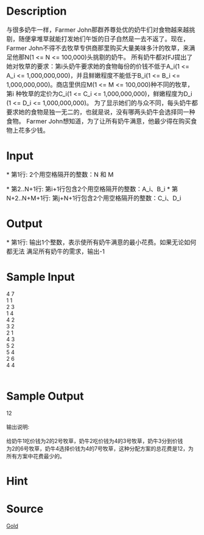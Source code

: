 
# Description

<div class="content"><p><span style="font-size: medium">与很多奶牛一样，Farmer John那群养尊处优的奶牛们对食物越来越挑剔，随便拿堆草就能打发她们午饭的日子自然是一去不返了。现在，Farmer John不得不去牧草专供商那里购买大量美味多汁的牧草，来满足他那N(1 &lt;= N &lt;= 100,000)头挑剔的奶牛。 所有奶牛都对FJ提出了她对牧草的要求：第i头奶牛要求她的食物每份的价钱不低于A_i(1 &lt;= A_i &lt;= 1,000,000,000)，并且鲜嫩程度不能低于B_i(1 &lt;= B_i &lt;= 1,000,000,000)。商店里供应M(1 &lt;= M &lt;= 100,000)种不同的牧草，第i 种牧草的定价为C_i(1 &lt;= C_i &lt;= 1,000,000,000)，鲜嫩程度为D_i (1 &lt;= D_i &lt;= 1,000,000,000)。 为了显示她们的与众不同，每头奶牛都要求她的食物是独一无二的，也就是说，没有哪两头奶牛会选择同一种食物。 Farmer John想知道，为了让所有奶牛满意，他最少得在购买食物上花多少钱。 </span></p></div>

# Input

<div class="content"><p><span style="font-size: medium">* 第1行: 2个用空格隔开的整数：N 和 M </span></p>
<p><span style="font-size: medium">* 第2..N+1行: 第i+1行包含2个用空格隔开的整数：A_i、B_i * 第N+2..N+M+1行: 第j+N+1行包含2个用空格隔开的整数：C_i、D_i</span></p></div>

# Output

<div class="content"><p><span style="font-size: medium">* 第1行: 输出1个整数，表示使所有奶牛满意的最小花费。如果无论如何都无法 满足所有奶牛的需求，输出-1 </span></p></div>

# Sample Input

<div class="content"><span class="sampledata">4 7<br/>
1 1<br/>
2 3<br/>
1 4<br/>
4 2<br/>
3 2<br/>
2 1<br/>
4 3<br/>
5 2<br/>
5 4<br/>
2 6<br/>
4 4<br/>
<br/>
</span></div>

# Sample Output

<div class="content"><span class="sampledata">12<br/>
<br/>
输出说明:<br/>
<br/>
    给奶牛1吃价钱为2的2号牧草，奶牛2吃价钱为4的3号牧草，奶牛3分到价钱<br/>
为2的6号牧草，奶牛4选择价钱为4的7号牧草，这种分配方案的总花费是12，为<br/>
所有方案中花费最少的。<br/>
</span></div>

# Hint

<div class="content"><p></p></div>

# Source

<div class="content"><p><a href="problemset.php?search=Gold">Gold</a></p></div>


